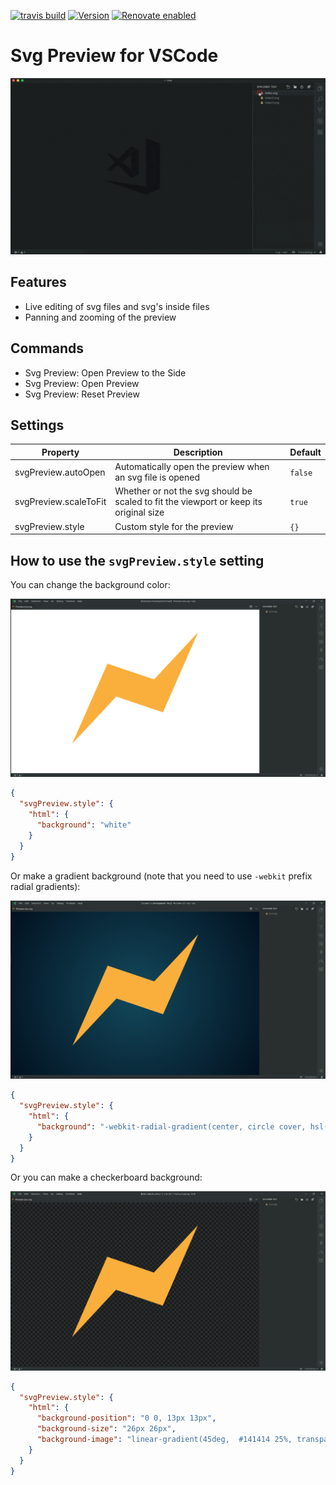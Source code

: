 [![travis build](https://img.shields.io/travis/com/SimonSiefke/vscode-svg-preview.svg?style=flat-square)](https://travis-ci.com/SimonSiefke/vscode-svg-preview) [![Version](https://vsmarketplacebadge.apphb.com/version/SimonSiefke.svg-preview.svg)](https://marketplace.visualstudio.com/items?itemName=SimonSiefke.svg-preview) [![Renovate enabled](https://img.shields.io/badge/renovate-enabled-brightgreen.svg)](https://renovatebot.com/)

# Svg Preview for VSCode

![demo](./demo_images/demo.gif)

<!-- TODO need to figure out why animation is restarted so often / prevent unnecessary updates -->
<!-- TODO update content when just opened / handle active text editor before extension is activated-->
<!-- TODO vscode live share -->
<!-- TODO rename reset to reload? -->
<!-- TODO don't zoom/pan outside of the window -->
<!-- TODO improve external css -->
<!-- TODO add tests -->
<!-- TODO make packages more independent of each other (eslint, tsconfig etc.) -->
<!-- TODO setting for scale-to-fit or size of viewBox -->
<!-- TODO better demo gif -->
<!-- TODO bug with commented out </svg> inside html/js etc -->
<!-- TODO bug open svg, open preview, close svg, open other svg (title changes), switch to preview -> content not updated -->
<!-- TODO keep pan and zoom of svg inside html/js etc. -->
<!-- TODO sometimes buggy when new version is installed -->
<!-- TODO when scaleToFit is false and image is large, image may not be visible because there are no scrollbars-->
<!-- TODO bug: right click, open preview, only shows small preview instead of large -->

## Features

- Live editing of svg files and svg's inside files
- Panning and zooming of the preview

## Commands

- Svg Preview: Open Preview to the Side
- Svg Preview: Open Preview
- Svg Preview: Reset Preview

## Settings

| Property | Description | Default |
| --- | --- | --- |
| svgPreview.autoOpen | Automatically open the preview when an svg file is opened | `false` |
| svgPreview.scaleToFit | Whether or not the svg should be scaled to fit the viewport or keep its original size | `true` |
| svgPreview.style | Custom style for the preview | `{}` |

## How to use the `svgPreview.style` setting

You can change the background color:

![demo of the svg preview with white background](./demo_images/demo_white_background.png)

```json
{
  "svgPreview.style": {
    "html": {
      "background": "white"
    }
  }
}
```

Or make a gradient background (note that you need to use `-webkit` prefix radial gradients):

![demo of the svg preview with a blue gradient background](./demo_images/demo_gradient_background.png)

```json
{
  "svgPreview.style": {
    "html": {
      "background": "-webkit-radial-gradient(center, circle cover, hsl(195, 80%, 20%) 0%,hsl(220, 100%, 5%) 100%)"
    }
  }
}
```

Or you can make a checkerboard background:

![demo of the svg preview with a checkerboard pattern background](./demo_images/demo_checkerboard_background.png)

```json
{
  "svgPreview.style": {
    "html": {
      "background-position": "0 0, 13px 13px",
      "background-size": "26px 26px",
      "background-image": "linear-gradient(45deg,  #141414 25%, transparent 25%, transparent 75%, #141414 75%, #141414), linear-gradient(45deg, #141414 25%, transparent 25%, transparent 75%, #141414 75%, #141414)"
    }
  }
}
```
